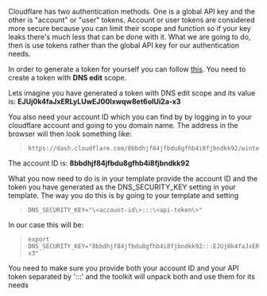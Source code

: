 Cloudflare has two authentication methods. One is a global API key and the other is "account" or "user" tokens. Account or user tokens are considered more secure because you can limit their scope and function so if your key leaks there's much less that can be done with it. What we are going to do, then is use tokens rather than the global API key for our authentication needs. 

In order to generate a token for yourself you can follow [this](https://developers.cloudflare.com/fundamentals/api/get-started/create-token/). You need to create a token with **DNS edit** scope.

Lets imagine you have generated a token with DNS edit scope and its value is: **EJUj0k4faJxERLyLUwEJ00lxwqw8et6olUi2a-x3**

You also need your account ID which you can find by by logging in to your cloudflare account and going to you domain name. The address in the browser will then look something like:

>     https://dash.cloudflare.com/8bbdhjf84jfbdu8gfhb4i8fjbndkk92/wintersys.uk

The account ID is: **8bbdhjf84jfbdu8gfhb4i8fjbndkk92**

What you now need to do is in your template provide the account ID and the token you have generated as the DNS_SECURITY_KEY setting in your template. The way you do this is by going to your template and setting

>     DNS_SECURITY_KEY="\<account-id\>:::\<api-token\>"

In our case this will be:

>     export DNS_SECURITY_KEY="8bbdhjf84jfbdu8gfhb4i8fjbndkk92:::EJUj0k4faJxERLyLUwEJ00lxwqw8et6olUi2a-x3"

You need to make sure you provide both your account ID and your API token separated by ':::' and the toolkit will unpack both and use them for its needs
